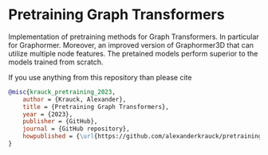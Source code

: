 # Pretraining Graph Transformers

Implementation of pretraining methods for Graph Transformers. In particular for Graphormer. Moreover, an improved version of Graphormer3D that can utilize multiple node features. The pretained models perform superior to the models trained from scratch.

If you use anything from this repository than please cite

```bibtex
@misc{krauck_pretraining_2023,
    author = {Krauck, Alexander},
    title = {Pretraining Graph Transformers},
    year = {2023},
    publisher = {GitHub},
    journal = {GitHub repository},
    howpublished = {\url{https://github.com/alexanderkrauck/pretraining-graph-transformers}},
}
```
